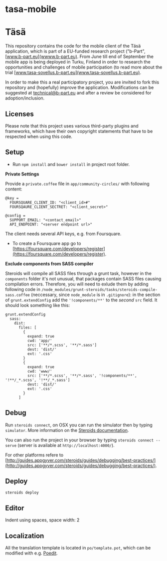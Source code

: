 # tasa-mobile
Täsä
=================

This repository contains the code for the mobile client of the Täsä application, which is part of a EU-funded research project ("b-Part", [www.b-part.eu](wwww.b-part.eu). From June till end of September the mobile app is being deployed in Turku, Finland in order to research the opportunities and challenges of mobile participation (to read more about the trial [www.tasa-sovellus.b-part.eu](www.tasa-sovellus.b-part.eu).

In order to make this a real participatory project, you are invited to fork this repository and (hopefully) improve the application. Modifications can be suggested at technical@b-part.eu and after a review be considered for adoption/inclusion. 

Licenses
-----

Please note that this project uses various third-party plugins and frameworks, which have their own copyright statements that have to be respected when using this code.  

Setup
-----

- Run `npm install` and `bower install` in project root folder.

**Private Settings**

Provide a `private.coffee` file in `app/community-circles/` with following content:

```
@key =
  FOURSQUARE_CLIENT_ID: "<client_id>#"
  FOURSQAURE_CLIENT_SECTRET: "<client_secret>"

@config =
  SUPPORT_EMAIL: "<contact_email>"
  API_ENDPOINT: "<server endpoint url>"
```

The client needs several API keys, e.g. from Foursquare.

- To create a Foursquare app go to [https://foursquare.com/developers/register](https://foursquare.com/developers/register).

**Exclude components from SASS compiler**

Steroids will compile all SASS files through a grunt task, however in the `components` folder it's not unusual, that packages contain SASS files causing compilation errors.
Therefore, you will need to exlude them by adding following code in `/node_modules/grunt-steroids/tasks/steroids-compile-sass.coffee` (neccessary, since `node_module` is in `.gitignore`): in the section of `grunt.extendConfig` add the `'!components/**'` to the *second* `src` field. It should look something like this:

```
grunt.extendConfig
  sass:
    dist:
      files: [
        {
          expand: true
          cwd: 'app/'
          src: ['**/*.scss', '**/*.sass']
          dest: 'dist/'
          ext: '.css'
        }
        {
          expand: true
          cwd: 'www/'
          src: ['**/*.scss', '**/*.sass', '!components/**', '!**/_*.scss', '!**/_*.sass']
          dest: 'dist/'
          ext: '.css'
        }
      ]
```

Debug
-----

Run `steroids connect`, on OSX you can run the simulator then by typing `simulator`.
More information on the [Steroids documentation](http://guides.appgyver.com/steroids/guides/debugging/safari-web-inspector/).

You can also run the project in your browser by typing `steroids connect --serve` (server is available at `http://localhost:4000/`).

For other platforms refere to [http://guides.appgyver.com/steroids/guides/debugging/best-practices/](http://guides.appgyver.com/steroids/guides/debugging/best-practices/).

Deploy
------

`steroids deploy`

Editor
------

Indent using spaces, space width: 2

Localization
------------

All the translation template is located in `po/template.pot`, which can be modified with e.g. [Poedit](http://poedit.net).
